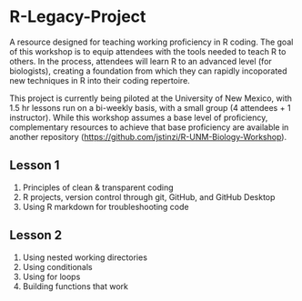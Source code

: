 # R-Legacy-Project
A resource designed for teaching working proficiency in R coding. The goal of this workshop is to
equip attendees with the tools needed to teach R to others. In the process, attendees will learn
R to an advanced level (for biologists), creating a foundation from which they can rapidly
incoporated new techniques in R into their coding repertoire.

This project is currently being piloted at the University of New Mexico, with 1.5 hr lessons run 
on a bi-weekly basis, with a small group (4 attendees + 1 instructor). While this workshop assumes
a base level of proficiency, complementary resources to achieve that base proficiency are available
in another repository (https://github.com/jstinzi/R-UNM-Biology-Workshop).

## Lesson 1
1. Principles of clean & transparent coding
2. R projects, version control through git, GitHub, and GitHub Desktop
3. Using R markdown for troubleshooting code

## Lesson 2
1. Using nested working directories
2. Using conditionals
3. Using for loops
4. Building functions that work

